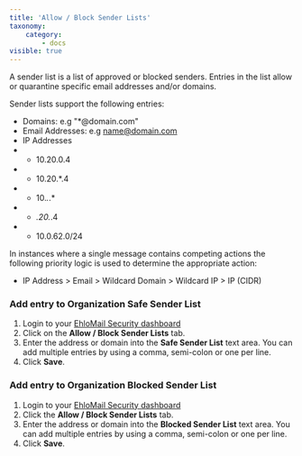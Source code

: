 ```yaml
---
title: 'Allow / Block Sender Lists'
taxonomy:
    category:
        - docs
visible: true
---
```


A sender list is a list of approved or blocked senders. Entries in the list allow or quarantine specific email addresses and/or domains.

Sender lists support the following entries:
* Domains: e.g "*@domain.com" 
* Email Addresses: e.g name@domain.com
* IP Addresses
* * 10.20.0.4
* * 10.20.*.4
* * 10.*.*.*
* * *.20.*.4
* * 10.0.62.0/24

In instances where a single message contains competing actions the following priority logic is used to determine the appropriate action: 
* IP Address > Email > Wildcard Domain > Wildcard IP > IP (CIDR)

### Add entry to Organization Safe Sender List
1. Login to your [EhloMail Security dashboard](https://eu1.proofpointessentials.com/app/login.php?eid=10109)
2. Click on the **Allow / Block Sender Lists** tab.
3. Enter the address or domain into the **Safe Sender List** text area. You can add multiple entries by using a comma, semi-colon or one per line.
4. Click **Save**.

### Add entry to Organization Blocked Sender List
1. Login to your [EhloMail Security dashboard](https://eu1.proofpointessentials.com/app/login.php?eid=10109)
2. Click the **Allow / Block Sender Lists** tab.
3. Enter the address or domain into the **Blocked Sender List** text area. You can add multiple entries by using a comma, semi-colon or one per line.
4. Click **Save**.